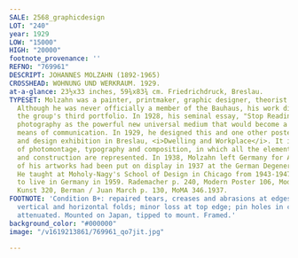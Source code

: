 ```yaml
---
SALE: 2568_graphicdesign
LOT: "240"
year: 1929
LOW: "15000"
HIGH: "20000"
footnote_provenance: ''
REFNO: "769961"
DESCRIPT: JOHANNES MOLZAHN (1892-1965)
CROSSHEAD: WOHNUNG UND WERKRAUM. 1929.
at-a-glance: 23½x33 inches, 59¾x83¾ cm. Friedrichdruck, Breslau.
TYPESET: Molzahn was a painter, printmaker, graphic designer, theorist and teacher.
  Although he was never officially a member of the Bauhaus, his work did appear in
  the group's third portfolio. In 1928, his seminal essay, "Stop Reading, Look!" hailed
  photography as the powerful new universal medium that would become a liberating
  means of communication. In 1929, he designed this and one other poster for an architectural
  and design exhibition in Breslau, <i>Dwelling and Workplace</i>. It is a tour-de-force
  of photomontage, typography and composition, in which all the elements of design
  and construction are represented. In 1938, Molzahn left Germany for America (seven
  of his artworks had been put on display in 1937 at the German Degenerate Art Exhibition).
  He taught at Moholy-Nagy's School of Design in Chicago from 1943-1947 and returned
  to live in Germany in 1959. Rademacher p. 240, Modern Poster 106, Modernism 127,
  Kunst 320, Berman / Juan March p. 130, MoMA 346.1937.
FOOTNOTE: 'Condition B+: repaired tears, creases and abrasions at edges and along
  vertical and horizontal folds; minor loss at top edge; pin holes in corners; colors
  attenuated. Mounted on Japan, tipped to mount. Framed.'
background_color: "#000000"
image: "/v1619213861/769961_qo7jit.jpg"

---
```

